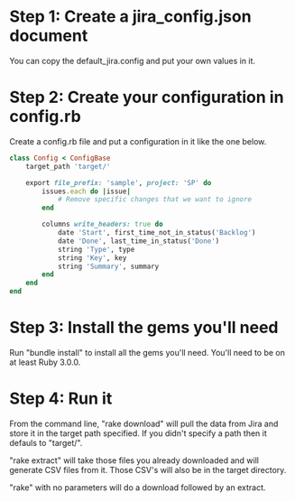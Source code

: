 # Step 1: Create a jira_config.json document

You can copy the default_jira.config and put your own values in it.

# Step 2: Create your configuration in config.rb

Create a config.rb file and put a configuration in it like the one below.

```ruby
class Config < ConfigBase
	target_path 'target/'

	export file_prefix: 'sample', project: 'SP' do
		issues.each do |issue|
			# Remove specific changes that we want to ignore
		end

		columns write_headers: true do
			date 'Start', first_time_not_in_status('Backlog')
		    date 'Done', last_time_in_status('Done')
		    string 'Type', type
		    string 'Key', key
		    string 'Summary', summary
		end
	end
end
```

# Step 3: Install the gems you'll need

Run "bundle install" to install all the gems you'll need. You'll need to be on at least Ruby 3.0.0.

# Step 4: Run it

From the command line, "rake download" will pull the data from Jira and store it in the target path specified. If you didn't specify a path then it defauls to "target/".

"rake extract" will take those files you already downloaded and will generate CSV files from it. Those CSV's will also be in the target directory.

"rake" with no parameters will do a download followed by an extract.